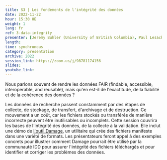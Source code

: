```yaml
---
title: S3 | Les fondements de l'intégrité des données
date: 2022-11-22
hour: 15:30 HE
weight: 1
lang: fr
ref: 3-data-integrity
presenter: [Jeremy Buhler (University of British Columbia), Paul Lesack (University of British Columbia), Margaret Vail (St. Francis Xavier University)]
length:
time: synchronous
category: presentation
archive: 2022
session_link: https://zoom.us/j/98781174156
slides:
youtube_link:
---
```

Nous parlons souvent de rendre les données FAIR (findable, accessible, interoperable, and reusable), mais qu'en est-il de l'exactitude, de la fiabilité et de la cohérence des données ? <!--more-->

Les données de recherche passent constamment par des étapes de collecte, de stockage, de transfert, d'archivage et de destruction. Ce mouvement a un coût, car les fichiers stockés ou transférés de manière incorrecte peuvent être inutilisables ou incomplets. Cette session couvrira les bases de l'intégrité des données, de la collecte à la validation. Elle inclut une démo de [l'outil Damage](https://ubc-library-rc.github.io/fcheck/), un utilitaire qui crée des fichiers manifeste dans une variété de formats. Les présentateurs feront appel à des exemples concrets pour illustrer comment Damage pourrait être utilisé par la communauté IDD pour assurer l'intégrité des fichiers téléchargés et pour identifier et corriger les problèmes des données.
